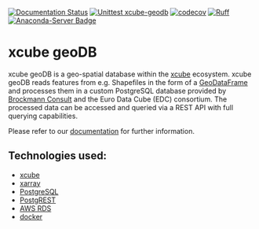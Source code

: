 [![Documentation Status](https://github.com/xcube-dev/xcube-geodb/actions/workflows/pages/pages-build-deployment/badge.svg)](https://github.com/xcube-dev/xcube-geodb/actions/workflows/pages/pages-build-deployment)
[![Unittest xcube-geodb](https://github.com/xcube-dev/xcube-geodb/actions/workflows/workflow.yml/badge.svg)](https://github.com/xcube-dev/xcube-geodb/actions/workflows/workflow.yml)
[![codecov](https://codecov.io/gh/xcube-dev/xcube-geodb/graph/badge.svg?token=67zPacCxuz)](https://codecov.io/gh/xcube-dev/xcube-geodb)
[![Ruff](https://img.shields.io/endpoint?url=https://raw.githubusercontent.com/astral-sh/ruff/main/assets/badge/v1.json)](https://github.com/astral-sh/ruff)
[![Anaconda-Server Badge](https://anaconda.org/conda-forge/xcube_geodb/badges/version.svg)](https://anaconda.org/conda-forge/xcube_geodb)

# xcube geoDB

xcube geoDB is a geo-spatial database within the [xcube](https://github.com/dcs4cop/xcube) ecosystem.
xcube geoDB reads features from e.g. Shapefiles in the form of a [GeoDataFrame](http://geopandas.org/)
and processes them in a custom PostgreSQL database
provided by [Brockmann Consult](https://www.brockmann-consult.de) and the
Euro Data Cube (EDC) consortium. The processed data can be accessed and
queried via a REST API with full querying capabilities.

Please refer to our [documentation](https://xcube-dev.github.io/xcube-geodb) for
further information.

## Technologies used:

- [xcube](https://github.com/dcs4cop/xcube)
- [xarray](http://xarray.pydata.org/en/stable/)
- [PostgreSQL](https://www.postgresql.org/)
- [PostgREST](http://postgrest.org/en/v6.0/)
- [AWS RDS](https://aws.amazon.com/de/rds/)
- [docker](https://www.docker.com/)
